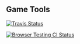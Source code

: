 ## Game Tools

[![Travis Status](https://travis-ci.org/abe33/game_tools.png)](https://travis-ci.org/abe33/game_tools)

[![Browser Testing CI Status](https://ci.testling.com/abe33/game_tools.png)](https://ci.testling.com/abe33/game_tools)
